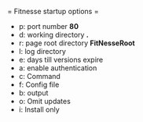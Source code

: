 = Fitnesse startup options =

* p: port number __80__
* d: working directory __.__
* r: page root directory __FitNesseRoot__
* l: log directory
* e: days till versions expire
* a: enable authentication
* c: Command
* f: Config file
* b: output
* o: Omit updates
* i: Install only

